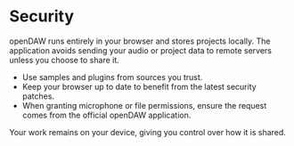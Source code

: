 # Security

openDAW runs entirely in your browser and stores projects locally. The
application avoids sending your audio or project data to remote servers unless
you choose to share it.

- Use samples and plugins from sources you trust.
- Keep your browser up to date to benefit from the latest security patches.
- When granting microphone or file permissions, ensure the request comes from
  the official openDAW application.

Your work remains on your device, giving you control over how it is shared.
